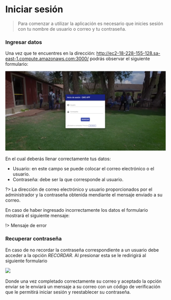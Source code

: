 # Iniciar sesión
> Para comenzar a utilizar la aplicación es necesario que inicies sesión con tu nombre de usuario o correo y tu contraseña. 

### Ingresar datos
Una vez que te encuentres en la dirección: http://ec2-18-228-155-128.sa-east-1.compute.amazonaws.com:3000/ podrás observar el siguiente formulario:

![Login](../_media/login/login_form.PNG)

En el cual deberás llenar correctamente tus datos:
- Usuario: en este campo se puede colocar el correo electrónico o el usuario.
- Contraseña: debe ser la que corresponde al usuario.

?> La dirección de correo electrónico y usuario proporcionados por el administrador y la contraseña obtenida mendiante el mensaje enviado a su correo.

En caso de haber ingresado incorrectamente los datos el formulario mostrará el siguiente mensaje:

!> Mensaje de error

### Recuperar contraseña

En caso de no recordar la contraseña correspondiente a un usuario debe acceder a la opción *RECORDAR*. Al presionar esta se le redirigirá al siguiente formulario

<p class="align-center">
  <img src="../_media/login/recuperar_contraseña.PNG"/>
</p>

Donde una vez completado correctamente su correo y aceptado la opción enviar se le enviará un mensaje a su correo con un código de verificación que le permitirá iniciar sesión y reestablecer su contraseña.
